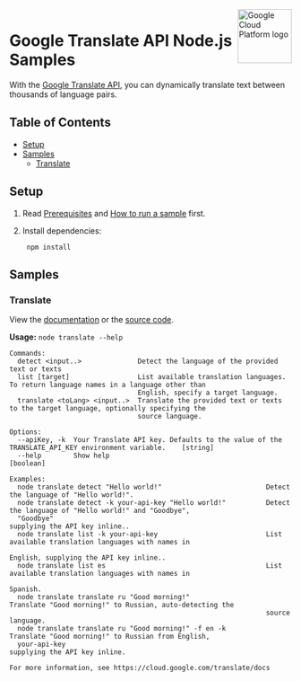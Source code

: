 <img src="https://avatars2.githubusercontent.com/u/2810941?v=3&s=96" alt="Google Cloud Platform logo" title="Google Cloud Platform" align="right" height="96" width="96"/>

# Google Translate API Node.js Samples

With the [Google Translate API][translate_docs], you can dynamically translate
text between thousands of language pairs.

[translate_docs]: https://cloud.google.com/translate/docs/

## Table of Contents

* [Setup](#setup)
* [Samples](#samples)
  * [Translate](#translate)

## Setup

1. Read [Prerequisites][prereq] and [How to run a sample][run] first.
1. Install dependencies:

        npm install

[prereq]: ../README.md#prerequisities
[run]: ../README.md#how-to-run-a-sample

## Samples

### Translate

View the [documentation][translate_docs] or the [source code][translate_code].

__Usage:__ `node translate --help`

```
Commands:
  detect <input..>              Detect the language of the provided text or texts
  list [target]                 List available translation languages. To return language names in a language other than
                                English, specify a target language.
  translate <toLang> <input..>  Translate the provided text or texts to the target language, optionally specifying the
                                source language.

Options:
  --apiKey, -k  Your Translate API key. Defaults to the value of the TRANSLATE_API_KEY environment variable.    [string]
  --help        Show help                                                                                      [boolean]

Examples:
  node translate detect "Hello world!"                          Detect the language of "Hello world!".
  node translate detect -k your-api-key "Hello world!"          Detect the language of "Hello world!" and "Goodbye",
  "Goodbye"                                                     supplying the API key inline..
  node translate list -k your-api-key                           List available translation languages with names in
                                                                English, supplying the API key inline..
  node translate list es                                        List available translation languages with names in
                                                                Spanish.
  node translate translate ru "Good morning!"                   Translate "Good morning!" to Russian, auto-detecting the
                                                                source language.
  node translate translate ru "Good morning!" -f en -k          Translate "Good morning!" to Russian from English,
  your-api-key                                                  supplying the API key inline.

For more information, see https://cloud.google.com/translate/docs
```

[translate_docs]: https://cloud.google.com/translate/docs
[translate_code]: translate.js

